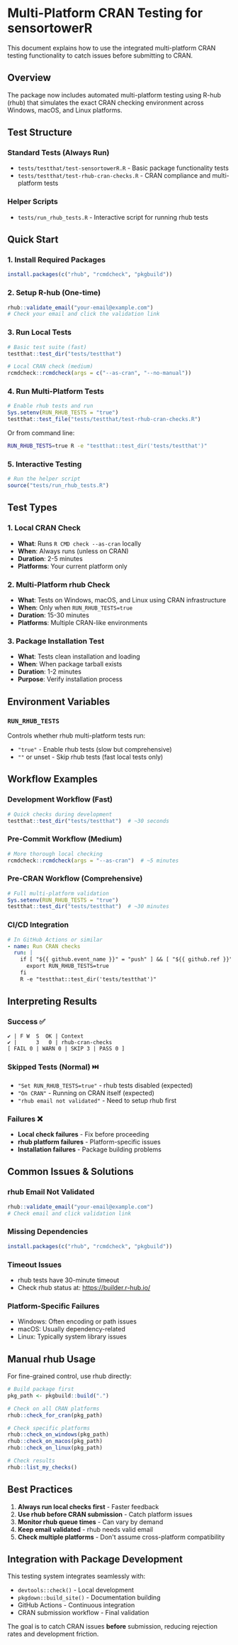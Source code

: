 # Multi-Platform CRAN Testing for sensortowerR

This document explains how to use the integrated multi-platform CRAN testing functionality to catch issues before submitting to CRAN.

## Overview

The package now includes automated multi-platform testing using R-hub (rhub) that simulates the exact CRAN checking environment across Windows, macOS, and Linux platforms.

## Test Structure

### Standard Tests (Always Run)
- `tests/testthat/test-sensortowerR.R` - Basic package functionality tests
- `tests/testthat/test-rhub-cran-checks.R` - CRAN compliance and multi-platform tests

### Helper Scripts
- `tests/run_rhub_tests.R` - Interactive script for running rhub tests

## Quick Start

### 1. Install Required Packages
```r
install.packages(c("rhub", "rcmdcheck", "pkgbuild"))
```

### 2. Setup R-hub (One-time)
```r
rhub::validate_email("your-email@example.com")
# Check your email and click the validation link
```

### 3. Run Local Tests
```r
# Basic test suite (fast)
testthat::test_dir("tests/testthat")

# Local CRAN check (medium)
rcmdcheck::rcmdcheck(args = c("--as-cran", "--no-manual"))
```

### 4. Run Multi-Platform Tests
```r
# Enable rhub tests and run
Sys.setenv(RUN_RHUB_TESTS = "true")
testthat::test_file("tests/testthat/test-rhub-cran-checks.R")
```

Or from command line:
```bash
RUN_RHUB_TESTS=true R -e "testthat::test_dir('tests/testthat')"
```

### 5. Interactive Testing
```r
# Run the helper script
source("tests/run_rhub_tests.R")
```

## Test Types

### 1. Local CRAN Check
- **What**: Runs `R CMD check --as-cran` locally
- **When**: Always runs (unless on CRAN)
- **Duration**: 2-5 minutes
- **Platforms**: Your current platform only

### 2. Multi-Platform rhub Check
- **What**: Tests on Windows, macOS, and Linux using CRAN infrastructure
- **When**: Only when `RUN_RHUB_TESTS=true`
- **Duration**: 15-30 minutes
- **Platforms**: Multiple CRAN-like environments

### 3. Package Installation Test
- **What**: Tests clean installation and loading
- **When**: When package tarball exists
- **Duration**: 1-2 minutes
- **Purpose**: Verify installation process

## Environment Variables

### `RUN_RHUB_TESTS`
Controls whether rhub multi-platform tests run:
- `"true"` - Enable rhub tests (slow but comprehensive)
- `""` or unset - Skip rhub tests (fast local tests only)

## Workflow Examples

### Development Workflow (Fast)
```r
# Quick checks during development
testthat::test_dir("tests/testthat")  # ~30 seconds
```

### Pre-Commit Workflow (Medium)
```r
# More thorough local checking
rcmdcheck::rcmdcheck(args = "--as-cran")  # ~5 minutes
```

### Pre-CRAN Workflow (Comprehensive)
```r
# Full multi-platform validation
Sys.setenv(RUN_RHUB_TESTS = "true")
testthat::test_dir("tests/testthat")  # ~30 minutes
```

### CI/CD Integration
```yaml
# In GitHub Actions or similar
- name: Run CRAN checks
  run: |
    if [ "${{ github.event_name }}" = "push" ] && [ "${{ github.ref }}" = "refs/heads/main" ]; then
      export RUN_RHUB_TESTS=true
    fi
    R -e "testthat::test_dir('tests/testthat')"
```

## Interpreting Results

### Success ✅
```
✔ | F W  S  OK | Context
✔ |      3   0 | rhub-cran-checks
[ FAIL 0 | WARN 0 | SKIP 3 | PASS 0 ]
```

### Skipped Tests (Normal) ⏭️
- `"Set RUN_RHUB_TESTS=true"` - rhub tests disabled (expected)
- `"On CRAN"` - Running on CRAN itself (expected)
- `"rhub email not validated"` - Need to setup rhub first

### Failures ❌
- **Local check failures** - Fix before proceeding
- **rhub platform failures** - Platform-specific issues
- **Installation failures** - Package building problems

## Common Issues & Solutions

### rhub Email Not Validated
```r
rhub::validate_email("your-email@example.com")
# Check email and click validation link
```

### Missing Dependencies
```r
install.packages(c("rhub", "rcmdcheck", "pkgbuild"))
```

### Timeout Issues
- rhub tests have 30-minute timeout
- Check rhub status at: https://builder.r-hub.io/

### Platform-Specific Failures
- Windows: Often encoding or path issues
- macOS: Usually dependency-related
- Linux: Typically system library issues

## Manual rhub Usage

For fine-grained control, use rhub directly:

```r
# Build package first
pkg_path <- pkgbuild::build(".")

# Check on all CRAN platforms
rhub::check_for_cran(pkg_path)

# Check specific platforms
rhub::check_on_windows(pkg_path)
rhub::check_on_macos(pkg_path)
rhub::check_on_linux(pkg_path)

# Check results
rhub::list_my_checks()
```

## Best Practices

1. **Always run local checks first** - Faster feedback
2. **Use rhub before CRAN submission** - Catch platform issues
3. **Monitor rhub queue times** - Can vary by demand
4. **Keep email validated** - rhub needs valid email
5. **Check multiple platforms** - Don't assume cross-platform compatibility

## Integration with Package Development

This testing system integrates seamlessly with:
- `devtools::check()` - Local development
- `pkgdown::build_site()` - Documentation building  
- GitHub Actions - Continuous integration
- CRAN submission workflow - Final validation

The goal is to catch CRAN issues **before** submission, reducing rejection rates and development friction. 
